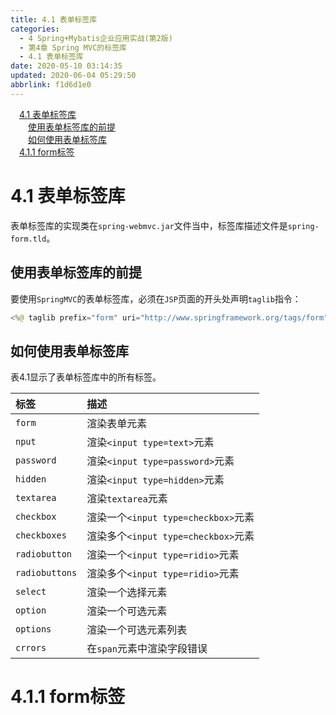 ```yaml
---
title: 4.1 表单标签库
categories: 
  - 4 Spring+Mybatis企业应用实战(第2版)
  - 第4章 Spring MVC的标签库
  - 4.1 表单标签库
date: 2020-05-10 03:14:35
updated: 2020-06-04 05:29:50
abbrlink: f1d6d1e0
---
```

<div id='my_toc'><a href="/JavaReadingNotes/f1d6d1e0/#4-1-表单标签库" class="header_1">4.1 表单标签库</a>&nbsp;<br><a href="/JavaReadingNotes/f1d6d1e0/#使用表单标签库的前提" class="header_2">使用表单标签库的前提</a>&nbsp;<br><a href="/JavaReadingNotes/f1d6d1e0/#如何使用表单标签库" class="header_2">如何使用表单标签库</a>&nbsp;<br><a href="/JavaReadingNotes/f1d6d1e0/#4-1-1-form标签" class="header_1">4.1.1 form标签</a>&nbsp;<br></div>
<style>.header_1{margin-left: 1em;}.header_2{margin-left: 2em;}.header_3{margin-left: 3em;}.header_4{margin-left: 4em;}.header_5{margin-left: 5em;}.header_6{margin-left: 6em;}</style>
<!--more-->
<script>if (navigator.platform.search('arm')==-1){document.getElementById('my_toc').style.display = 'none';}var e,p = document.getElementsByTagName('p');while (p.length>0) {e = p[0];e.parentElement.removeChild(e);}</script>

<!--end-->
# 4.1 表单标签库
表单标签库的实现类在`spring-webmvc.jar`文件当中，标签库描述文件是`spring-form.tld`。
## 使用表单标签库的前提
要使用`SpringMVC`的表单标签库，必须在`JSP`页面的开头处声明`taglib`指令：
```java
<%@ taglib prefix="form" uri="http://www.springframework.org/tags/form" %>
```
## 如何使用表单标签库
表4.1显示了表单标签库中的所有标签。

|标签|描述|
|:--|:--|
|`form`|渲染表单元素|
|`nput`|渲染`<input type=text>`元素|
|`password`|渲染`<input type=password>`元素|
|`hidden`|渲染`<input type=hidden>`元素|
|`textarea`|渲染`textarea`元素|
|`checkbox`|渲染一个`<input type=checkbox>`元素|
|`checkboxes`|渲染多个`<input type=checkbox>`元素|
|`radiobutton`|渲染一个`<input type=ridio>`元素|
|`radiobuttons`|渲染多个`<input type=ridio>`元素|
|`select`|渲染一个选择元素|
|`option`|渲染一个可选元素|
|`options`|渲染一个可选元素列表|
|`crrors`|在`span`元素中渲染字段错误|

# 4.1.1 form标签

